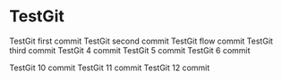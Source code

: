# TestGit
TestGit first commit
TestGit second commit
TestGit flow commit
TestGit third commit
TestGit 4 commit
TestGit 5 commit
TestGit 6 commit


TestGit 10 commit
TestGit 11 commit
TestGit 12 commit

